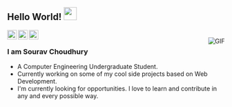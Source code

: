 ## Hello World! <img src="https://raw.githubusercontent.com/iampavangandhi/iampavangandhi/master/gifs/Hi.gif" width="30px"></h2>

<a href="https://twitter.com/ajaykhalsa_ak">
  <img align="left" alt="Sourav's Twitter" width="22px" src="https://cdn.jsdelivr.net/npm/simple-icons@v3/icons/twitter.svg" />
</a>
<a href="https://www.instagram.com/sourav_10__/">
  <img align="left" alt="Sourav's Linkdein" width="22px" src="https://cdn.jsdelivr.net/npm/simple-icons@v3/icons/instagram.svg" />
</a>
<a href="https://github.com/SouravCodes101">
  <img align="left" alt="Sourav's Github" width="22px" src="https://cdn.jsdelivr.net/npm/simple-icons@v3/icons/github.svg" />
</a>
<br />
<img align="right" alt="GIF" src="https://media.giphy.com/media/13HgwGsXF0aiGY/giphy.gif" />

### I am Sourav Choudhury
- A Computer Engineering Undergraduate Student. 
- Currently working on some of my cool side projects based on Web Development.
- I'm currently looking for opportunities. I love to learn and contribute in any and every possible way.

